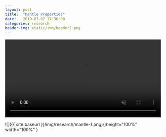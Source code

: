 ```yaml
---
layout: post
title:  "Mantle Properties"
date:   2019-07-02 17:36:00
categories: research
header-img: static/img/header2.png
---
```


<video controls="controls" autoplay="autoplay" width="100%" muted="true">
  <source src="/img/research/mantle.mp4" type="video/mp4"  />
Your browser does not support the video.
</video>

![]({{ site.baseurl }}/img/research/mantle-1.png){:height="100%" width="100%" }